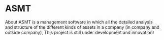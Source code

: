 # ASMT
About ASMT is a management software in which all the detailed analysis and structure of the different kinds of assets in a company (in company and outside company), This project is still under development and innovation!
